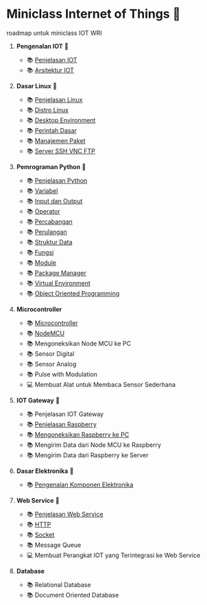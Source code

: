 # Miniclass Internet of Things :satellite:

roadmap untuk miniclass IOT WRI

1.  **Pengenalan IOT** :satellite:

    - :books: [Penjelasan IOT](materi/iot/penjelasan-iot.md)
    - :books: [Arsitektur IOT](materi/iot/arsitektur-iot.md)

2.  **Dasar Linux** :penguin:

    - :books: [Penjelasan Linux](materi/linux/penjelasan-linux.md)
    - :books: [Distro Linux](materi/linux/distro-linux.md)
    - :books: [Desktop Environment](materi/linux/desktop-environment.md)
    - :books: [Perintah Dasar](materi/linux/perintah-dasar.md)
    - :books: [Manajemen Paket](materi/linux/manajemen-paket.md)
    - :books: [Server SSH VNC FTP](materi/linux/server-ssh-vnc-ftp.md)

3.  **Pemrograman Python** :snake:

    - :books: [Penjelasan Python](materi/python/intro-python.md)
    - :books: [Variabel](materi/python/variabel.md)
    - :books: [Input dan Output](materi/python/io.md)
    - :books: [Operator](materi/python/operator.md)
    - :books: [Percabangan](materi/python/percabangan.md)
    - :books: [Perulangan](materi/python/perulangan.md)
    - :books: [Struktur Data](materi/python/struktur-data.md)
    - :books: [Fungsi](materi/python/fungsi.md)
    - :books: [Module](materi/python/module.md)
    - :books: [Package Manager](materi/python/package-manager.md)
    - :books: [Virtual Environment](materi/python/virtual-env.md)
    - :books: [Object Oriented Programming](materi/python/oop.md)

4.  **Microcontroller**

    - :books: [Microcontroller](materi/microcontroller/1-penjelasan-microcontroller.md)
    - :books: [NodeMCU](materi/microcontroller/2-penjelasan-nodemcu.md)
    - :books: Mengoneksikan Node MCU ke PC
    - :books: Sensor Digital
    - :books: Sensor Analog
    - :books: Pulse with Modulation
    - :computer: Membuat Alat untuk Membaca Sensor Sederhana

5.  **IOT Gateway** :strawberry:

    - :books: Penjelasan IOT Gateway
    - :books: [Penjelasan Raspberry](materi/iot-gateway/penjelasan-raspi.md)
    - :books: [Mengoneksikan Raspberry ke PC](materi/iot-gateway/koneksi-raspi.md)
        <!-- - :books: [GPIO](materi/iot-gateway/gpio.md) -->
      <!-- - :books: [GPIO Input Handling](materi/iot-gateway/gpio-input-handling.md) -->
      <!-- - :books: [Penerapan OOP](materi/iot-gateway/oop-raspberry.md) -->
      <!-- - :books: [Sensor Digital](materi/iot-gateway/sensor-digital.md) -->
      <!-- - :books: [Sensor Analog](materi/iot-gateway/sensor-analog.md) -->
    - :books: Mengirim Data dari Node MCU ke Raspberry
    - :books: Mengirim Data dari Raspberry ke Server

6.  **Dasar Elektronika** :electric_plug:

    - :books: [Pengenalan Komponen Elektronika](materi/elektronika/pengenalan-komponen2-elektronik.md)

7.  **Web Service** :signal_strength:

    - :books: [Penjelasan Web Service](materi/web-service/penjelasan-web-service.md)
    - :books: [HTTP](materi/web-service/http.md)
    - :books: [Socket](materi/web-service/socket.md)
    - :books: Message Queue
    - :computer: Membuat Perangkat IOT yang Terintegrasi ke Web Service

8.  **Database**
    - :books: Relational Database
    - :books: Document Oriented Database
